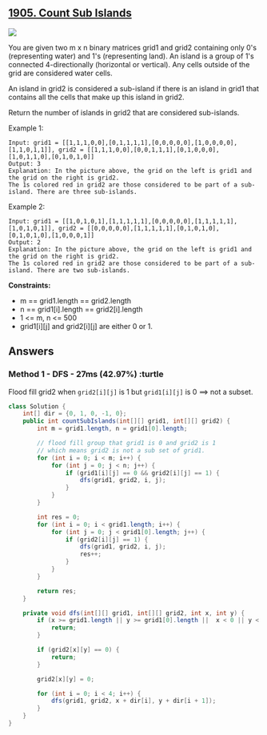 ## [1905. Count Sub Islands](https://leetcode.com/problems/count-sub-islands/description/)

![](https://github.com/weltond/DataStructure/blob/master/medium.PNG)

You are given two m x n binary matrices grid1 and grid2 containing only 0's (representing water) and 1's (representing land). An island is a group of 1's connected 4-directionally (horizontal or vertical). Any cells outside of the grid are considered water cells.

An island in grid2 is considered a sub-island if there is an island in grid1 that contains all the cells that make up this island in grid2.

Return the number of islands in grid2 that are considered sub-islands.

 

Example 1:

```
Input: grid1 = [[1,1,1,0,0],[0,1,1,1,1],[0,0,0,0,0],[1,0,0,0,0],[1,1,0,1,1]], grid2 = [[1,1,1,0,0],[0,0,1,1,1],[0,1,0,0,0],[1,0,1,1,0],[0,1,0,1,0]]
Output: 3
Explanation: In the picture above, the grid on the left is grid1 and the grid on the right is grid2.
The 1s colored red in grid2 are those considered to be part of a sub-island. There are three sub-islands.
```

Example 2:

```
Input: grid1 = [[1,0,1,0,1],[1,1,1,1,1],[0,0,0,0,0],[1,1,1,1,1],[1,0,1,0,1]], grid2 = [[0,0,0,0,0],[1,1,1,1,1],[0,1,0,1,0],[0,1,0,1,0],[1,0,0,0,1]]
Output: 2 
Explanation: In the picture above, the grid on the left is grid1 and the grid on the right is grid2.
The 1s colored red in grid2 are those considered to be part of a sub-island. There are two sub-islands.
 ```

**Constraints:**

- m == grid1.length == grid2.length
- n == grid1[i].length == grid2[i].length
- 1 <= m, n <= 500
- grid1[i][j] and grid2[i][j] are either 0 or 1.

## Answers
### Method 1 - DFS - 27ms (42.97%) :turtle

Flood fill grid2 when `grid2[i][j]` is 1 but `grid1[i][j]` is 0 ==> not a subset.

```java
class Solution {
    int[] dir = {0, 1, 0, -1, 0};
    public int countSubIslands(int[][] grid1, int[][] grid2) {
        int m = grid1.length, n = grid1[0].length;

        // flood fill group that grid1 is 0 and grid2 is 1
        // which means grid2 is not a sub set of grid1.
        for (int i = 0; i < m; i++) {
            for (int j = 0; j < n; j++) {
                if (grid1[i][j] == 0 && grid2[i][j] == 1) {
                    dfs(grid1, grid2, i, j);
                }
            }
        }

        int res = 0;
        for (int i = 0; i < grid1.length; i++) {
            for (int j = 0; j < grid1[0].length; j++) {
                if (grid2[i][j] == 1) {
                    dfs(grid1, grid2, i, j);
                    res++;
                }
            }
        }

        return res;
    }

    private void dfs(int[][] grid1, int[][] grid2, int x, int y) {
        if (x >= grid1.length || y >= grid1[0].length ||  x < 0 || y < 0) {
            return;
        } 

        if (grid2[x][y] == 0) {
            return;
        }

        grid2[x][y] = 0;

        for (int i = 0; i < 4; i++) {
            dfs(grid1, grid2, x + dir[i], y + dir[i + 1]);
        }
    }
}
```
